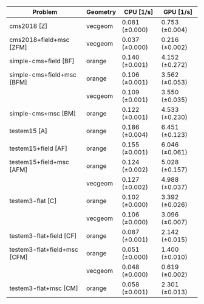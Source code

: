 | Problem                      | Geometry |      CPU [1/s] |      GPU [1/s] |
| ---------------------------- | -------- | -------------- | -------------- |
| cms2018 [Z]                  | vecgeom  | 0.081 (±0.000) | 0.753 (±0.004) |
| cms2018+field+msc [ZFM]      | vecgeom  | 0.037 (±0.000) | 0.216 (±0.002) |
| simple-cms+field [BF]        | orange   | 0.140 (±0.001) | 4.152 (±0.272) |
| simple-cms+field+msc [BFM]   | orange   | 0.106 (±0.001) | 3.562 (±0.053) |
|                              | vecgeom  | 0.109 (±0.001) | 3.550 (±0.035) |
| simple-cms+msc [BM]          | orange   | 0.122 (±0.001) | 4.533 (±0.230) |
| testem15 [A]                 | orange   | 0.186 (±0.004) | 6.451 (±0.123) |
| testem15+field [AF]          | orange   | 0.155 (±0.001) | 6.046 (±0.061) |
| testem15+field+msc [AFM]     | orange   | 0.124 (±0.002) | 5.028 (±0.157) |
|                              | vecgeom  | 0.127 (±0.002) | 4.988 (±0.037) |
| testem3-flat [C]             | orange   | 0.102 (±0.000) | 3.392 (±0.026) |
|                              | vecgeom  | 0.106 (±0.000) | 3.096 (±0.007) |
| testem3-flat+field [CF]      | orange   | 0.087 (±0.001) | 2.142 (±0.015) |
| testem3-flat+field+msc [CFM] | orange   | 0.051 (±0.000) | 1.400 (±0.010) |
|                              | vecgeom  | 0.048 (±0.000) | 0.619 (±0.002) |
| testem3-flat+msc [CM]        | orange   | 0.058 (±0.001) | 2.301 (±0.013) |
